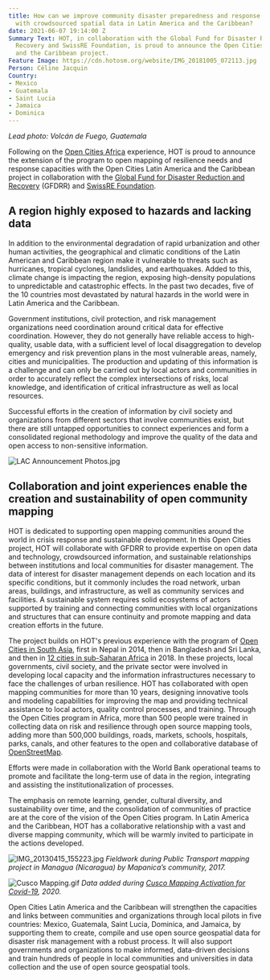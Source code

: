 ```yaml
---
title: How can we improve community disaster preparedness and response capacities
  with crowdsourced spatial data in Latin America and the Caribbean?
date: 2021-06-07 19:14:00 Z
Summary Text: HOT, in collaboration with the Global Fund for Disaster Reduction and
  Recovery and SwissRE Foundation, is proud to announce the Open Cities Latin America
  and the Caribbean project.
Feature Image: https://cdn.hotosm.org/website/IMG_20181005_072113.jpg
Person: Céline Jacquin
Country:
- Mexico
- Guatemala
- Saint Lucia
- Jamaica
- Dominica
---
```


*Lead photo: Volcán de Fuego, Guatemala*

Following on the [Open Cities Africa](https://www.hotosm.org/projects/open-cities-africa-accra-city-project-ghana/) experience, HOT is proud to announce the extension of the program to open mapping of resilience needs and response capacities with the Open Cities Latin America and the Caribbean project in collaboration with the [Global Fund for Disaster Reduction and Recovery](https://www.gfdrr.org/en) (GFDRR) and [SwissRE Foundation](https://www.swissrefoundation.org/our-work/focus-area/natural-hazard-and-climate-risk-management/Open_mapping_for_resilient_societies_.html).

## A region highly exposed to hazards and lacking data

In addition to the environmental degradation of rapid urbanization and other human activities, the geographical and climatic conditions of the Latin American and Caribbean region make it vulnerable to threats such as hurricanes, tropical cyclones, landslides, and earthquakes. Added to this, climate change is impacting the region, exposing high-density populations to unpredictable and catastrophic effects. In the past two decades, five of the 10 countries most devastated by natural hazards in the world were in Latin America and the Caribbean.

Government institutions, civil protection, and risk management organizations need coordination around critical data for effective coordination. However, they do not generally have reliable access to high-quality, usable data, with a sufficient level of local disaggregation to develop emergency and risk prevention plans in the most vulnerable areas, namely, cities and municipalities. The production and updating of this information is a challenge and can only be carried out by local actors and communities in order to accurately reflect the complex intersections of risks, local knowledge, and identification of critical infrastructure as well as local resources.

Successful efforts in the creation of information by civil society and organizations from different sectors that involve communities exist, but there are still untapped opportunities to connect experiences and form a consolidated regional methodology and improve the quality of the data and open access to non-sensitive information.

![LAC Announcement Photos.jpg](https://cdn.hotosm.org/website/LAC+Announcement+Photos.jpg)

## Collaboration and joint experiences enable the creation and sustainability of open community mapping

HOT is dedicated to supporting open mapping communities around the world in crisis response and sustainable development. In this Open Cities project, HOT will collaborate with GFDRR to provide expertise on open data and technology, crowdsourced information, and sustainable relationships between institutions and local communities for disaster management. The data of interest for disaster management depends on each location and its specific conditions, but it commonly includes the road network, urban areas, buildings, and infrastructure, as well as community services and facilities. A sustainable system requires solid ecosystems of actors supported by training and connecting communities with local organizations and structures that can ensure continuity and promote mapping and data creation efforts in the future.

The project builds on HOT's previous experience with the program of [Open Cities in South Asia](http://worldbank.org/en/region/sar/publication/planning-open-cities-mapping-project), first in Nepal in 2014, then in Bangladesh and Sri Lanka, and then in [12 cities in sub-Saharan Africa](https://opencitiesproject.org/) in 2018. In these projects, local governments, civil society, and the private sector were involved in developing local capacity and the information infrastructures necessary to face the challenges of urban resilience. HOT has collaborated with open mapping communities for more than 10 years, designing innovative tools and modeling capabilities for improving the map and providing technical assistance to local actors, quality control processes, and training. Through the Open Cities program in Africa, more than 500 people were trained in collecting data on risk and resilience through open source mapping tools, adding more than 500,000 buildings, roads, markets, schools, hospitals, parks, canals, and other features to the open and collaborative database of [OpenStreetMap](http://www.openstreetmap.org).

Efforts were made in collaboration with the World Bank operational teams to promote and facilitate the long-term use of data in the region, integrating and assisting the institutionalization of processes.

The emphasis on remote learning, gender, cultural diversity, and sustainability over time, and the consolidation of communities of practice are at the core of the vision of the Open Cities program. In Latin America and the Caribbean, HOT has a collaborative relationship with a vast and diverse mapping community, which will be warmly invited to participate in the actions developed.

![IMG_20130415_155223.jpg](https://cdn.hotosm.org/website/IMG_20130415_155223.jpg)
*Fieldwork during Public Transport mapping project in Managua (Nicaragua) by Mapanica’s community, 2017.*

![Cusco Mapping.gif](https://cdn.hotosm.org/website/Cusco+Mapping.gif)
*Data added during [Cusco Mapping Activation for Covid-19](https://www.hotosm.org/updates/covid-19-pandemic-in-peru-mapping-health-implications/), 2020.*

Open Cities Latin America and the Caribbean will strengthen the capacities and links between communities and organizations through local pilots in five countries: Mexico, Guatemala, Saint Lucia, Dominica, and Jamaica, by supporting them to create, compile and use open source geospatial data for disaster risk management with a robust process. It will also support governments and organizations to make informed, data-driven decisions and train hundreds of people in local communities and universities in data collection and the use of open source geospatial tools.
